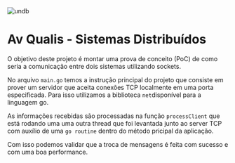<img align="center" src="https://www.undb.edu.br/hs-fs/hubfs/logo-undb-1.png?width=888&name=logo-undb-1.png" alt="undb">

# Av Qualis - Sistemas Distribuídos

O objetivo deste projeto é montar uma prova de conceito (PoC) de como seria a comunicação entre dois sistemas utilizando sockets.

No arquivo `main.go` temos a instrução principal do projeto que consiste em prover um servidor que aceita conexões TCP localmente em uma porta especificada. Para isso utilizamos a biblioteca `net`disponível para a linguagem go.

As informações recebidas são processadas na função `processClient` que está rodando uma uma outra thread que foi levantada junto ao server TCP com auxílio de uma `go routine` dentro do método pricipal da aplicação.

Com isso podemos validar que a troca de mensagens é feita com sucesso e com uma boa performance.
